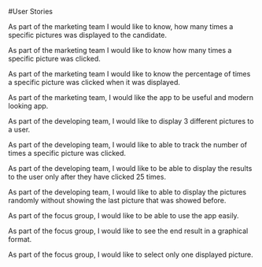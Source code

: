 #User Stories  

As part of the marketing team I would like to know, how many times a specific pictures was displayed to the candidate.  

As part of the marketing team I would like to know how many times a specific picture was clicked.  

As part of the marketing team I would like to know the percentage of times a specific picture was clicked when it was displayed.  

As part of the marketing team, I would like the app to be useful and modern looking app.


As part of the developing team, I would like to display 3 different pictures to a user.  

As part of the developing team, I would like to able to track the number of times a specific picture was clicked.  

As part of the developing team, I would like to be able to display the results to the user only after they have clicked 25 times.  

As part of the developing team, I would like to able to display the pictures randomly without showing the last picture that was showed before.  


As part of the focus group, I would like to be able to use the app easily.  

As part of the focus group, I would like to see the end result in a graphical format.  

As part of the focus group, I would like to select only one displayed picture.  
